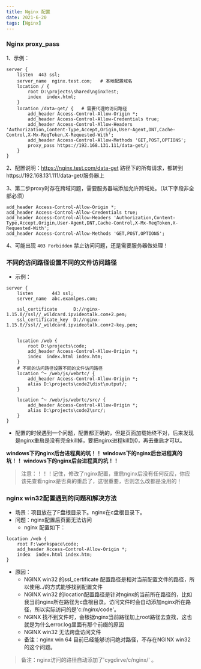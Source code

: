 ```yaml
---
title: Nginx 配置
date: 2021-6-20
tags: [Nginx]
---
```


### Nginx proxy_pass

1、示例：
```
server {
    listen  443 ssl;
    server_name  nginx.test.com;   # 本地配置域名
    location / {
        root D:\projects\shared\nginxTest;
        index  index.html;
    }
    location /data-get/ {   # 需要代理的访问路径
        add_header Access-Control-Allow-Origin *;
        add_header Access-Control-Allow-Credentials true;
        add_header Access-Control-Allow-Headers 'Authorization,Content-Type,Accept,Origin,User-Agent,DNT,Cache-Control,X-Mx-ReqToken,X-Requested-With';
        add_header Access-Control-Allow-Methods 'GET,POST,OPTIONS';
        proxy_pass https://192.168.131.111/data-get/;
    }
}
```

<!--more-->

2、配置说明：https://nginx.test.com/data-get 路径下的所有请求，都转到https://192.168.131.111/data-get/服务器上

3、第二步proxy时存在跨域问题，需要服务器端添加允许跨域处。（以下字段非全部必须）
```
add_header Access-Control-Allow-Origin *;
add_header Access-Control-Allow-Credentials true;
add_header Access-Control-Allow-Headers 'Authorization,Content-Type,Accept,Origin,User-Agent,DNT,Cache-Control,X-Mx-ReqToken,X-Requested-With';
add_header Access-Control-Allow-Methods 'GET,POST,OPTIONS';
```

4、可能出现 `403 Forbidden` 禁止访问问题，还是需要服务器做处理！

### 不同的访问路径设置不同的文件访问路径

- 示例：

```
server {
    listen       443 ssl;
    server_name  abc.examlpes.com;

    ssl_certificate      D://nginx-1.15.0//ssl//_wildcard.ipvideotalk.com+2.pem;
    ssl_certificate_key  D://nginx-1.15.0//ssl//_wildcard.ipvideotalk.com+2-key.pem;


    location /web {
        root D:\projects\code;
        add_header Access-Control-Allow-Origin *;
        index  index.html index.htm;
    }
    # 不同的访问路径设置不同的文件访问路径
    location ^~ /web/js/webrtc/ {
        add_header Access-Control-Allow-Origin *;
        alias D:\projects\code2\dist\output/;
    }

    location ^~ /web/js/webrtc/src/ {
        add_header Access-Control-Allow-Origin *;
        alias D:\projects\code2\src/;
    }
}
```

- 配置的时候遇到一个问题，配置都正确的，但是页面加载始终不对，后来发现是nginx重启是没有完全kill掉，要把nginx进程kill到0，再去重启才可以。

**windows下的nginx后台进程真的坑！！**
**windows下的nginx后台进程真的坑！！**
**windows下的nginx后台进程真的坑！！**

> 注意：！！！记住，修改了nginx配置，重启nginx后没有任何反应，你应该先查看nginx是否真的重启了，这很重要，否则怎么改都是没用的！


### nginx win32配置遇到的问题和解决方法

- 场景：项目放在了F盘根目录下。nginx在c盘根目录下。
- 问题：nginx配置后页面无法访问
    - nginx 配置如下：
```
location /web {
    root F:\workspace\code;
    add_header Access-Control-Allow-Origin *;
    index  index.html index.htm;
}
```

- 原因：
    - NGINX win32 的ssl_certificate 配置路径是相对当前配置文件的路径，所以使用../的方式能够找到配置文件
    - NGINX win32 的location配置路径是针对nginx的当前所在路径的，比如我当前nginx所在路径为c盘根目录。访问文件时会自动添加nginx所在路径，所以实际访问的是'c:/nginx/code'。
    - NGINX  找不到文件时，会根据nginx当前路径加上root路径去查找，这也就是为什么error.log里面有那个前缀的原因
    - NGINX win32 无法跨盘访问文件
    - 备注：nginx win 64 目前已经能够访问绝对路径，不存在NGINX win32的这个问题。

> 备注：nginx访问的路径自动添加了'cygdirve/c/nginx/' 。

